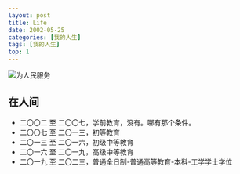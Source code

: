 ```yaml
---
layout: post
title: Life
date: 2002-05-25
categories: [我的人生]
tags: [我的人生]
top: 1
---
```


![为人民服务](https://pic.baike.soso.com/p/20131221/20131221101930-1771285429.jpg)

## 在人间
- 二〇〇二 至 二〇〇七，学前教育，没有。哪有那个条件。
- 二〇〇七 至 二〇一三，初等教育
- 二〇一三 至 二〇一六，初级中等教育
- 二〇一六 至 二〇一九，高级中等教育
- 二〇一九 至 二〇二三，普通全日制-普通高等教育-本科-工学学士学位

<!-- > [!NOTE]
> Information the user should notice even if skimming -->